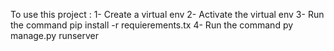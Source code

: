 To use this project :
1- Create a virtual env 
2- Activate the virtual env
3- Run the command pip install -r requierements.tx
4- Run the command py manage.py runserver
